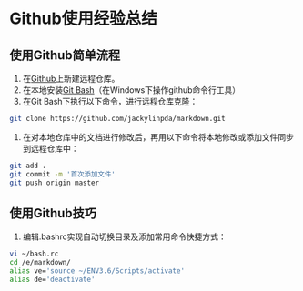 # Github使用经验总结

## 使用Github简单流程
1. 在[Github](https://github.com)上新建远程仓库。
1. 在本地安装[Git Bash](https://github.com/git-for-windows/git/releases/download/v2.17.0.windows.1/Git-2.17.0-64-bit.exe)（在Windows下操作github命令行工具）
1. 在Git Bash下执行以下命令，进行远程仓库克隆：
```bash
git clone https://github.com/jackylinpda/markdown.git
```
1. 在对本地仓库中的文档进行修改后，再用以下命令将本地修改或添加文件同步到远程仓库中：
```bash
git add .
git commit -m '首次添加文件'
git push origin master
```
## 使用Github技巧



1. 编辑.bashrc实现自动切换目录及添加常用命令快捷方式：
```bash
vi ~/bash.rc
cd /e/markdown/
alias ve='source ~/ENV3.6/Scripts/activate'
alias de='deactivate'
```


